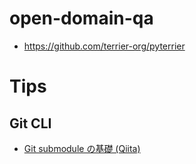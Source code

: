 # open-domain-qa

- https://github.com/terrier-org/pyterrier

# Tips

## Git CLI
- [Git submodule の基礎 (Qiita)](https://qiita.com/sotarok/items/0d525e568a6088f6f6bb)
